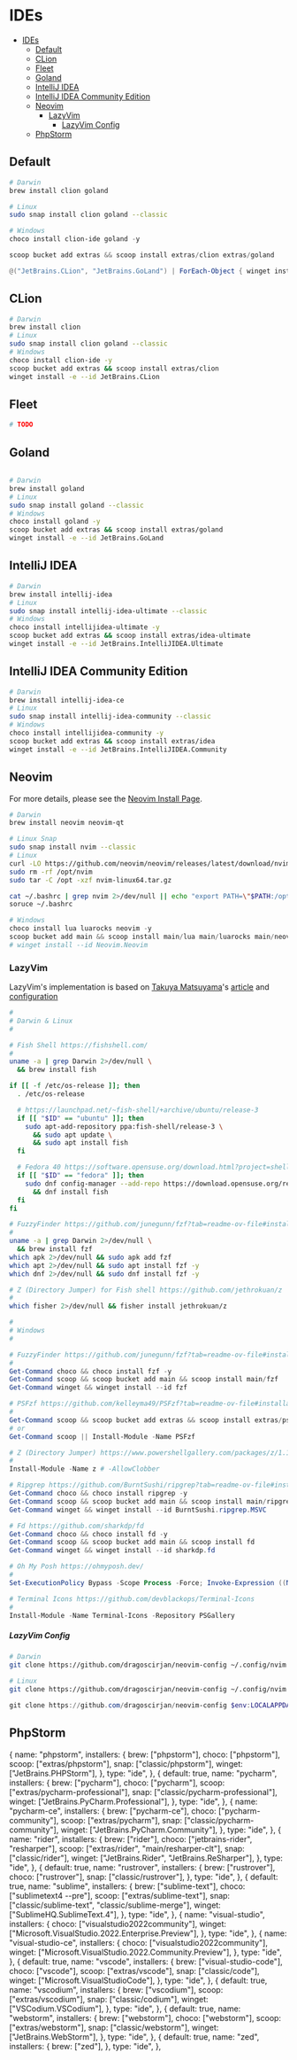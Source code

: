# IDEs

- [IDEs](#ides)
  - [Default](#default)
  - [CLion](#clion)
  - [Fleet](#fleet)
  - [Goland](#goland)
  - [IntelliJ IDEA](#intellij-idea)
  - [IntelliJ IDEA Community Edition](#intellij-idea-community-edition)
  - [Neovim](#neovim)
    - [LazyVim](#lazyvim)
        - [LazyVim Config](#lazyvim-config)
  - [PhpStorm](#phpstorm)

## Default

```bash
# Darwin
brew install clion goland

# Linux
sudo snap install clion goland --classic
```

```powershell
# Windows
choco install clion-ide goland -y

scoop bucket add extras && scoop install extras/clion extras/goland

@("JetBrains.CLion", "JetBrains.GoLand") | ForEach-Object { winget install -e --id $_ }
```

## CLion

```bash
# Darwin
brew install clion
# Linux
sudo snap install clion goland --classic
# Windows
choco install clion-ide -y
scoop bucket add extras && scoop install extras/clion
winget install -e --id JetBrains.CLion
```

## Fleet

```bash
# TODO
```
  
## Goland

```bash

# Darwin
brew install goland
# Linux
sudo snap install goland --classic
# Windows
choco install goland -y
scoop bucket add extras && scoop install extras/goland
winget install -e --id JetBrains.GoLand
```
## IntelliJ IDEA

```bash
# Darwin
brew install intellij-idea
# Linux
sudo snap install intellij-idea-ultimate --classic
# Windows
choco install intellijidea-ultimate -y
scoop bucket add extras && scoop install extras/idea-ultimate
winget install -e --id JetBrains.IntelliJIDEA.Ultimate
```
## IntelliJ IDEA Community Edition

```bash
# Darwin
brew install intellij-idea-ce
# Linux
sudo snap install intellij-idea-community --classic
# Windows
choco install intellijidea-community -y
scoop bucket add extras && scoop install extras/idea
winget install -e --id JetBrains.IntelliJIDEA.Community
```

## Neovim

For more details, please see the [Neovim Install Page](https://github.com/neovim/neovim/blob/master/INSTALL.md#linux).

```bash
# Darwin
brew install neovim neovim-qt
```
```bash
# Linux Snap
sudo snap install nvim --classic
# Linux 
curl -LO https://github.com/neovim/neovim/releases/latest/download/nvim-linux64.tar.gz
sudo rm -rf /opt/nvim
sudo tar -C /opt -xzf nvim-linux64.tar.gz

cat ~/.bashrc | grep nvim 2>/dev/null || echo "export PATH=\"$PATH:/opt/nvim-linux64/bin\"" >> ~/.bashrc
soruce ~/.bashrc
```
```powershell
# Windows
choco install lua luarocks neovim -y
scoop bucket add main && scoop install main/lua main/luarocks main/neovim
# winget install --id Neovim.Neovim
```

### LazyVim

LazyVim's implementation is based on [Takuya Matsuyama](https://dev.to/craftzdog)'s [article](https://dev.to/craftzdog/my-neovim-setup-for-react-typescript-tailwind-css-etc-58fb) and [configuration](https://github.com/craftzdog/dotfiles-public)

```bash
#
# Darwin & Linux
#

# Fish Shell https://fishshell.com/
#
uname -a | grep Darwin 2>/dev/null \
  && brew install fish

if [[ -f /etc/os-release ]]; then
  . /etc/os-release

  # https://launchpad.net/~fish-shell/+archive/ubuntu/release-3
  if [[ "$ID" == "ubuntu" ]]; then
    sudo apt-add-repository ppa:fish-shell/release-3 \
      && sudo apt update \
      && sudo apt install fish
  fi

  # Fedora 40 https://software.opensuse.org/download.html?project=shells%3Afish%3Arelease%3A3&package=fish
  if [[ "$ID" == "fedora" ]]; then
    sudo dnf config-manager --add-repo https://download.opensuse.org/repositories/shells:fish:release:3/Fedora_40/shells:fish:release:3.repo \
      && dnf install fish
  fi
fi

# FuzzyFinder https://github.com/junegunn/fzf?tab=readme-ov-file#installation
#
uname -a | grep Darwin 2>/dev/null \
  && brew install fzf
which apk 2>/dev/null && sudo apk add fzf
which apt 2>/dev/null && sudo apt install fzf -y
which dnf 2>/dev/null && sudo dnf install fzf -y

# Z (Directory Jumper) for Fish shell https://github.com/jethrokuan/z
#
which fisher 2>/dev/null && fisher install jethrokuan/z
```

```powershell
#
# Windows
#

# FuzzyFinder https://github.com/junegunn/fzf?tab=readme-ov-file#installation
#
Get-Command choco && choco install fzf -y
Get-Command scoop && scoop bucket add main && scoop install main/fzf
Get-Command winget && winget install --id fzf

# PSFzf https://github.com/kelleyma49/PSFzf?tab=readme-ov-file#installation
#
Get-Command scoop && scoop bucket add extras && scoop install extras/psfzf
# or
Get-Command scoop || Install-Module -Name PSFzf

# Z (Directory Jumper) https://www.powershellgallery.com/packages/z/1.1.14
#
Install-Module -Name z # -AllowClobber

# Ripgrep https://github.com/BurntSushi/ripgrep?tab=readme-ov-file#installation
Get-Command choco && choco install ripgrep -y
Get-Command scoop && scoop bucket add main && scoop install main/ripgrep
Get-Command winget && winget install --id BurntSushi.ripgrep.MSVC

# Fd https://github.com/sharkdp/fd
Get-Command choco && choco install fd -y
Get-Command scoop && scoop bucket add main && scoop install fd
Get-Command winget && winget install --id sharkdp.fd

# Oh My Posh https://ohmyposh.dev/
#
Set-ExecutionPolicy Bypass -Scope Process -Force; Invoke-Expression ((New-Object System.Net.WebClient).DownloadString('https://ohmyposh.dev/install.ps1'))

# Terminal Icons https://github.com/devblackops/Terminal-Icons
#
Install-Module -Name Terminal-Icons -Repository PSGallery
```

##### LazyVim Config

```bash
# Darwin
git clone https://github.com/dragoscirjan/neovim-config ~/.config/nvim
```
```bash
# Linux
git clone https://github.com/dragoscirjan/neovim-config ~/.config/nvim
```
```powershell
git clone https://github.com/dragoscirjan/neovim-config $env:LOCALAPPDATA/nvim
```

## PhpStorm
  {
    name: "phpstorm",
    installers: {
      brew: ["phpstorm"],
      choco: ["phpstorm"],
      scoop: ["extras/phpstorm"],
      snap: ["classic/phpstorm"],
      winget: ["JetBrains.PHPStorm"],
    },
    type: "ide",
  },
  {
    default: true,
    name: "pycharm",
    installers: {
      brew: ["pycharm"],
      choco: ["pycharm"],
      scoop: ["extras/pycharm-professional"],
      snap: ["classic/pycharm-professional"],
      winget: ["JetBrains.PyCharm.Professional"],
    },
    type: "ide",
  },
  {
    name: "pycharm-ce",
    installers: {
      brew: ["pycharm-ce"],
      choco: ["pycharm-community"],
      scoop: ["extras/pycharm"],
      snap: ["classic/pycharm-community"],
      winget: ["JetBrains.PyCharm.Community"],
    },
    type: "ide",
  },
  {
    name: "rider",
    installers: {
      brew: ["rider"],
      choco: ["jetbrains-rider", "resharper"],
      scoop: ["extras/rider", "main/resharper-clt"],
      snap: ["classic/rider"],
      winget: ["JetBrains.Rider", "JetBrains.ReSharper"],
    },
    type: "ide",
  },
  {
    default: true,
    name: "rustrover",
    installers: {
      brew: ["rustrover"],
      choco: ["rustrover"],
      snap: ["classic/rustrover"],
    },
    type: "ide",
  },
  {
    default: true,
    name: "sublime",
    installers: {
      brew: ["sublime-text"],
      choco: ["sublimetext4 --pre"],
      scoop: ["extras/sublime-text"],
      snap: ["classic/sublime-text", "classic/sublime-merge"],
      winget: ["SublimeHQ.SublimeText.4"],
    },
    type: "ide",
  },
  {
    name: "visual-studio",
    installers: {
      choco: ["visualstudio2022community"],
      winget: ["Microsoft.VisualStudio.2022.Enterprise.Preview"],
    },
    type: "ide",
  },
  {
    name: "visual-studio-ce",
    installers: {
      choco: ["visualstudio2022community"],
      winget: ["Microsoft.VisualStudio.2022.Community.Preview"],
    },
    type: "ide",
  },
  {
    default: true,
    name: "vscode",
    installers: {
      brew: ["visual-studio-code"],
      choco: ["vscode"],
      scoop: ["extras/vscode"],
      snap: ["classic/code"],
      winget: ["Microsoft.VisualStudioCode"],
    },
    type: "ide",
  },
  {
    default: true,
    name: "vscodium",
    installers: {
      brew: ["vscodium"],
      scoop: ["extras/vscodium"],
      snap: ["classic/codium"],
      winget: ["VSCodium.VSCodium"],
    },
    type: "ide",
  },
  {
    default: true,
    name: "webstorm",
    installers: {
      brew: ["webstorm"],
      choco: ["webstorm"],
      scoop: ["extras/webstorm"],
      snap: ["classic/webstorm"],
      winget: ["JetBrains.WebStorm"],
    },
    type: "ide",
  },
  {
    default: true,
    name: "zed",
    installers: {
      brew: ["zed"],
    },
    type: "ide",
  },
